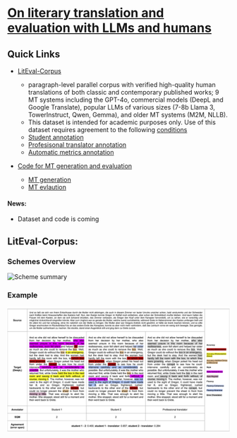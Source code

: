 # [On literary translation and evaluation with LLMs and humans]() 

## Quick Links
- [LitEval-Corpus](#)
    - paragraph-level parallel corpus with verified high-quality human translations of both classic and contemporary published works; 9 MT systems including the GPT-4o, commercial models (DeepL and Google Translate), popular LLMs of various sizes (7-8b Llama 3, TowerInstruct, Qwen, Gemma), and older MT systems (M2M, NLLB).
    - This dataset is intended for academic purposes only. Use of this dataset requires agreement to the following [conditions](link)    
    - [Student annotation](#)
    - [Profesisonal translator annotation](#)
    - [Automatic metrics annotation](#)

- [Code for MT generation and evaluation]()
  - [MT generation](#)
  - [MT evlaution](#)

 #### News:
 - Dataset and code is coming


## LitEval-Corpus:

### Schemes Overview
![Scheme summary](image/scheme_comparison.png)

### Example
![<img align="right" width="400">](image/exmaple_deen.png)
